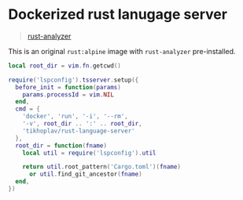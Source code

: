 # Dockerized rust lanugage server

> [rust-analyzer](https://github.com/rust-lang/rust-analyzer)

This is an original `rust:alpine` image with `rust-analyzer` pre-installed.

```lua
local root_dir = vim.fn.getcwd()

require('lspconfig').tsserver.setup({
  before_init = function(params)
    params.processId = vim.NIL
  end,
  cmd = {
    'docker', 'run', '-i', '--rm',
    '-v', root_dir .. ':' .. root_dir,
    'tikhoplav/rust-language-server'
  },
  root_dir = function(fname)
    local util = require('lspconfig').util

    return util.root_pattern('Cargo.toml')(fname)
      or util.find_git_ancestor(fname)
  end,
})
```
